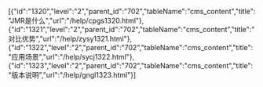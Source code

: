 [{"id":"1320","level":"2","parent_id":"702","tableName":"cms_content","title":"JMR是什么","url":"/help/cpgs1320.html"},{"id":"1321","level":"2","parent_id":"702","tableName":"cms_content","title":"对比优势","url":"/help/zysy1321.html"},{"id":"1322","level":"2","parent_id":"702","tableName":"cms_content","title":"应用场景","url":"/help/sycj1322.html"},{"id":"1323","level":"2","parent_id":"702","tableName":"cms_content","title":"版本说明","url":"/help/gngl1323.html"}]
